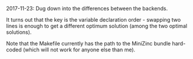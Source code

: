 2017-11-23: Dug down into the differences between the backends.

It turns out that the key is the variable declaration order - swapping
two lines is enough to get a different optimum solution (among the two
optimal solutions).

Note that the Makefile currently has the path to the MiniZinc bundle
hard-coded (which will not work for anyone else than me).
